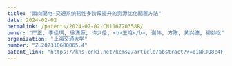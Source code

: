 ```yaml
---
title: "面向配电-交通系统韧性多阶段提升的资源优化配置方法"
date: 2024-02-02
permalink: /patents/2024-02-02-CN116720358B/
owner: "严正, 李佳琪, 徐潇源, 许少伦, <b>王晗</b>, 谢伟, 方陈, 黄兴德, 柳劲松"
organization: "上海交通大学"
number: "ZL202310680065.4"
patent_link: "https://kns.cnki.net/kcms2/article/abstract?v=qiNkJQ8c4F-foQ7tIIrlRQNHuVCN5PVaatFDuPPGXVoLCVyisCmYL9QWM0iq8rh806LxuDUi3dQWzRcIpVkx7PtzU4WOJontyAA4PcPn8dCbzLQGUlG98PDut9fULRjc1Jk6Sp_bSQ2Q14IAfWXED17ltDOSrB7aj0KZ8COkxO7JZ9PqabcdQ6QIZOvT5_ts&uniplatform=NZKPT&language=CHS"
---
```

